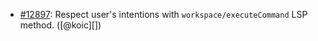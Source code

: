 * [#12897](https://github.com/rubocop/rubocop/pull/12897): Respect user's intentions with `workspace/executeCommand` LSP method. ([@koic][])
